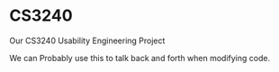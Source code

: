 CS3240
======

Our CS3240 Usability Engineering Project

We can Probably  use this to talk back and forth when modifying code.